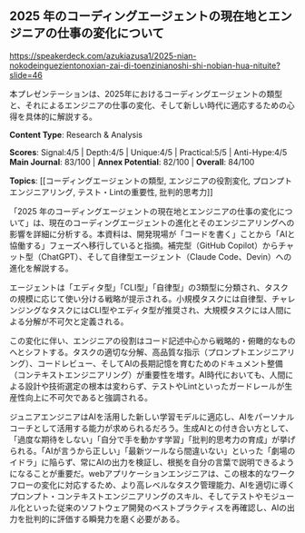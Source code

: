 ## 2025 年のコーディングエージェントの現在地とエンジニアの仕事の変化について

https://speakerdeck.com/azukiazusa1/2025-nian-nokodeinguezientonoxian-zai-di-toenzinianoshi-shi-nobian-hua-nituite?slide=46

本プレゼンテーションは、2025年におけるコーディングエージェントの類型と、それによるエンジニアの仕事の変化、そして新しい時代に適応するための心得を具体的に解説する。

**Content Type**: Research & Analysis

**Scores**: Signal:4/5 | Depth:4/5 | Unique:4/5 | Practical:5/5 | Anti-Hype:4/5
**Main Journal**: 83/100 | **Annex Potential**: 82/100 | **Overall**: 84/100

**Topics**: [[コーディングエージェントの類型, エンジニアの役割変化, プロンプトエンジニアリング, テスト・Lintの重要性, 批判的思考力]]

「2025 年のコーディングエージェントの現在地とエンジニアの仕事の変化について」は、現在のコーディングエージェントの進化とそのエンジニアリングへの影響を詳細に分析する。本資料は、開発現場が「コードを書く」ことから「AIと協働する」フェーズへ移行していると指摘。補完型（GitHub Copilot）からチャット型（ChatGPT）、そして自律型エージェント（Claude Code、Devin）への進化を解説する。

エージェントは「エディタ型」「CLI型」「自律型」の3類型に分類され、タスクの規模に応じて使い分ける戦略が提示される。小規模タスクには自律型、チャレンジングなタスクにはCLI型やエディタ型が推奨され、大規模タスクには人間による分解が不可欠と定義される。

この変化に伴い、エンジニアの役割はコード記述中心から戦略的・俯瞰的なものへとシフトする。タスクの適切な分解、高品質な指示（プロンプトエンジニアリング）、コードレビュー、そしてAIの長期記憶を育むためのドキュメント整備（コンテキストエンジニアリング）が重要性を増す。AI時代においても、人間による設計や技術選定の根本は変わらず、テストやLintといったガードレールが生産性向上に不可欠であると強調される。

ジュニアエンジニアはAIを活用した新しい学習モデルに適応し、AIをパーソナルコーチとして活用する能力が求められるだろう。生成AIとの付き合い方として、「過度な期待をしない」「自分で手を動かす学習」「批判的思考力の育成」が挙げられる。「AIが言うから正しい」「最新ツールなら間違いない」といった「劇場のイドラ」に陥らず、常にAIの出力を検証し、根拠を自分の言葉で説明できるようになることが重要だ。webアプリケーションエンジニアは、この根本的なワークフローの変化に対応するため、より高レベルなタスク管理能力、AIを適切に導くプロンプト・コンテキストエンジニアリングのスキル、そしてテストやモジュール化といった従来のソフトウェア開発のベストプラクティスを再確認し、AIの出力を批判的に評価する瞬発力を磨く必要がある。
